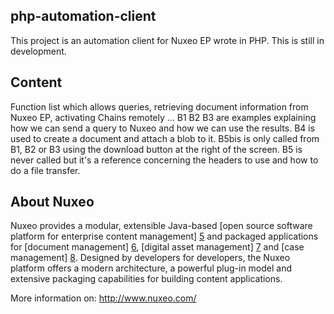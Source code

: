 ## php-automation-client

This project is an automation client for Nuxeo EP wrote in PHP.
This is still in development.

## Content

Function list which allows queries, retrieving document information from Nuxeo EP, activating Chains remotely ...
B1 B2 B3 are examples explaining how we can send a query to Nuxeo and how we can use the results.
B4 is used to create a document and attach a blob to it. B5bis is only called from B1, B2 or B3 using the download button at the right of the screen.
B5 is never called but it's a reference concerning the headers to use and how to do a file transfer.

## About Nuxeo

Nuxeo provides a modular, extensible Java-based [open source software
platform for enterprise content management] [5] and packaged applications
for [document management] [6], [digital asset management] [7] and
[case management] [8]. Designed by developers for developers, the Nuxeo
platform offers a modern architecture, a powerful plug-in model and
extensive packaging capabilities for building content applications.

[5]: http://www.nuxeo.com/en/products/ep
[6]: http://www.nuxeo.com/en/products/document-management
[7]: http://www.nuxeo.com/en/products/dam
[8]: http://www.nuxeo.com/en/products/case-management

More information on: <http://www.nuxeo.com/>